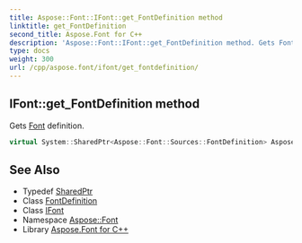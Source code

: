 ```yaml
---
title: Aspose::Font::IFont::get_FontDefinition method
linktitle: get_FontDefinition
second_title: Aspose.Font for C++
description: 'Aspose::Font::IFont::get_FontDefinition method. Gets Font definition in C++.'
type: docs
weight: 300
url: /cpp/aspose.font/ifont/get_fontdefinition/
---
```

## IFont::get_FontDefinition method


Gets [Font](../../font/) definition.

```cpp
virtual System::SharedPtr<Aspose::Font::Sources::FontDefinition> Aspose::Font::IFont::get_FontDefinition()=0
```

## See Also

* Typedef [SharedPtr](../../../system/sharedptr/)
* Class [FontDefinition](../../../aspose.font.sources/fontdefinition/)
* Class [IFont](../)
* Namespace [Aspose::Font](../../)
* Library [Aspose.Font for C++](../../../)
